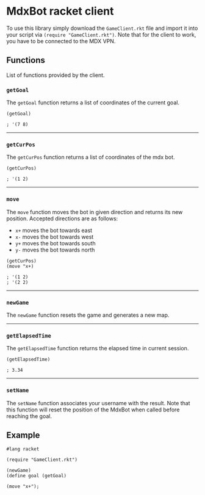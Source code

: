 # MdxBot racket client

To use this library simply download the `GameClient.rkt` file and import it into your script via `(require "GameClient.rkt")`. Note that for the client to work, you have to be connected to the MDX VPN.

## Functions

List of functions provided by the client.

### `getGoal`

The `getGoal` function returns a list of coordinates of the current goal.

```racket
(getGoal)

; '(7 8)
```

---

### `getCurPos`

The `getCurPos` function returns a list of coordinates of the mdx bot.
  
```racket
(getCurPos)

; '(1 2)
```

---

### `move`

The `move` function moves the bot in given direction and returns its new position. Accepted directions are as follows:
- `x+` moves the bot towards east
- `x-` moves the bot towards west
- `y+` moves the bot towards south
- `y-` moves the bot towards north
  
```racket
(getCurPos)
(move "x+)

; '(1 2)
; '(2 2)
```

---

### `newGame`

The `newGame` function resets the game and generates a new map.

---

### `getElapsedTime`

The `getElapsedTime` function returns the elapsed time in current session.
 
```racket
(getElapsedTime)

; 3.34
```

---

### `setName`

The `setName` function associates your username with the result. Note that this function will reset the position of the MdxBot when called before reaching the goal.

## Example

```racket
#lang racket

(require "GameClient.rkt")

(newGame)
(define goal (getGoal)

(move "x+");
```


